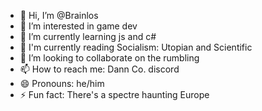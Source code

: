 - 👋 Hi, I’m @Brainlos
- 👀 I’m interested in game dev
- 🌱 I’m currently learning js and c#
- 📖 I'm currently reading Socialism: Utopian and Scientific
- 💞️ I’m looking to collaborate on the rumbling
- 📫 How to reach me: Dann Co. discord
- 😄 Pronouns: he/him
- ⚡ Fun fact: There's a spectre haunting Europe
